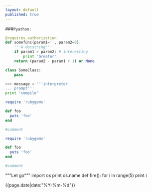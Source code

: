 ```yaml
---
layout: default
published: true
---
```


###`Pyathon:`
```python
@requires_authorization
def somefunc(param1='', param2=0):
    '''A docstring'''
    if param1 > param2: # interesting
        print 'Greater'
    return (param2 - param1 + 1) or None

class SomeClass:
    pass

>>> message = '''interpreter
... prompt'''
print "compile"
```



```ruby
require 'rubygems'

def foo
  puts 'foo'
end

#comment
```


```ruby
require 'rubygems'

def foo
  puts 'foo'
end

#comment
```




"""Let go"""
import os
print os.name
def fire():
	for i in range(5)
		print i
	


{{page.date|date:"%Y-%m-%d"}}
